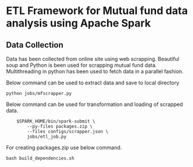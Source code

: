 # ETL Framework for Mutual fund data analysis using Apache Spark

## Data Collection

Data has been collected from online site using web scrapping.
Beautiful soup and Python is been used for scrapping mutual fund data.
Multithreading in python has been used to fetch data in a parallel fashion.

Below command can be used to extract data and save to local directory

``` python jobs/mfscrapper.py ```

Below command can be used for transformation and loading of scrapped data.

```
    $SPARK_HOME/bin/spark-submit \
        --py-files packages.zip \
        --files configs/scrapper.json \
        jobs/etl_job.py
```

For creating packages.zip use below command.

``` bash build_dependencies.sh ```

